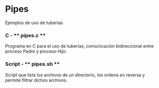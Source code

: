 # Pipes

Ejemplos de uso de tuberias

### C - ** pipes.c ** 

Programa en C para el uso de tuberías, comunicación bidireccional entre proceso Padre y proceso Hijo.


### Script - ** pipes.sh ** 

Script que lista los archivos de un directorio, los ordena en reversa y permite filtrar dichos archivos.